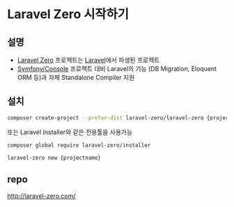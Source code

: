 # Laravel Zero 시작하기

## 설명

* [Laravel Zero](https://github.com/laravel-zero/laravel-zero) 프로젝트는 [Laravel](https://github.com/laravel/laravel)에서 파생된 프로젝트   
* [Symfony/Console](https://github.com/symfony/console) 프로젝트 대비 Laravel의 기능 (DB Migration, Eloquent ORM 등)과 자체 Standalone Compiler 지원

## 설치

```bash
composer create-project --prefer-dist laravel-zero/laravel-zero {projectname}
```
또는 Laravel Installer와 같은 전용툴을 사용가능

```bash
composer global require laravel-zero/installer

laravel-zero new {projectname}
```
  
## repo
http://laravel-zero.com/